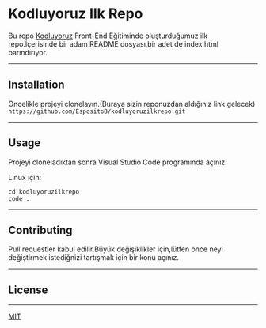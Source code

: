 # Kodluyoruz Ilk Repo
Bu repo [Kodluyoruz](www.kodluyoruz.org) Front-End Eğitiminde oluşturduğumuz ilk repo.İçerisinde bir adam README dosyası,bir adet de index.html barındırıyor.

---

## Installation
Öncelikle projeyi clonelayın.(Buraya sizin reponuzdan aldığınız link gelecek)
`https://github.com/EspositoB/kodluyoruzilkrepo.git`

---

## Usage
Projeyi cloneladıktan sonra Visual Studio Code programında açınız.

Linux için:

```
cd kodluyoruzilkrepo 
code .
```

---

## Contributing
Pull requestler kabul edilir.Büyük değişiklikler için,lütfen önce neyi değiştirmek istediğnizi tartışmak için bir konu açınız.

---

## License
---
[MIT](https://choosealicense.com/licenses/mit/)